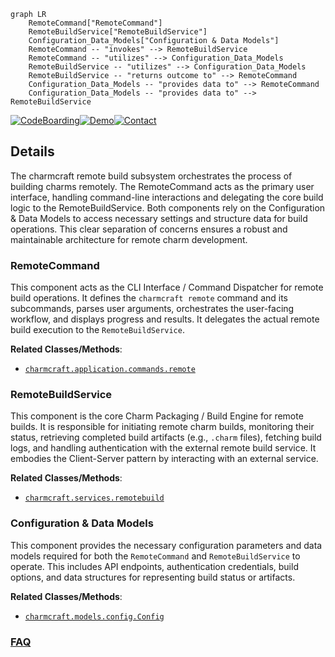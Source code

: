 ```mermaid
graph LR
    RemoteCommand["RemoteCommand"]
    RemoteBuildService["RemoteBuildService"]
    Configuration_Data_Models["Configuration & Data Models"]
    RemoteCommand -- "invokes" --> RemoteBuildService
    RemoteCommand -- "utilizes" --> Configuration_Data_Models
    RemoteBuildService -- "utilizes" --> Configuration_Data_Models
    RemoteBuildService -- "returns outcome to" --> RemoteCommand
    Configuration_Data_Models -- "provides data to" --> RemoteCommand
    Configuration_Data_Models -- "provides data to" --> RemoteBuildService
```

[![CodeBoarding](https://img.shields.io/badge/Generated%20by-CodeBoarding-9cf?style=flat-square)](https://github.com/CodeBoarding/GeneratedOnBoardings)[![Demo](https://img.shields.io/badge/Try%20our-Demo-blue?style=flat-square)](https://www.codeboarding.org/demo)[![Contact](https://img.shields.io/badge/Contact%20us%20-%20contact@codeboarding.org-lightgrey?style=flat-square)](mailto:contact@codeboarding.org)

## Details

The charmcraft remote build subsystem orchestrates the process of building charms remotely. The RemoteCommand acts as the primary user interface, handling command-line interactions and delegating the core build logic to the RemoteBuildService. Both components rely on the Configuration & Data Models to access necessary settings and structure data for build operations. This clear separation of concerns ensures a robust and maintainable architecture for remote charm development.

### RemoteCommand
This component acts as the CLI Interface / Command Dispatcher for remote build operations. It defines the `charmcraft remote` command and its subcommands, parses user arguments, orchestrates the user-facing workflow, and displays progress and results. It delegates the actual remote build execution to the `RemoteBuildService`.


**Related Classes/Methods**:

- <a href="https://github.com/canonical/charmcraft/blob/main/" target="_blank" rel="noopener noreferrer">`charmcraft.application.commands.remote`</a>


### RemoteBuildService
This component is the core Charm Packaging / Build Engine for remote builds. It is responsible for initiating remote charm builds, monitoring their status, retrieving completed build artifacts (e.g., `.charm` files), fetching build logs, and handling authentication with the external remote build service. It embodies the Client-Server pattern by interacting with an external service.


**Related Classes/Methods**:

- <a href="https://github.com/canonical/charmcraft/blob/main/" target="_blank" rel="noopener noreferrer">`charmcraft.services.remotebuild`</a>


### Configuration & Data Models
This component provides the necessary configuration parameters and data models required for both the `RemoteCommand` and `RemoteBuildService` to operate. This includes API endpoints, authentication credentials, build options, and data structures for representing build status or artifacts.


**Related Classes/Methods**:

- <a href="https://github.com/canonical/charmcraft/blob/main/" target="_blank" rel="noopener noreferrer">`charmcraft.models.config.Config`</a>




### [FAQ](https://github.com/CodeBoarding/GeneratedOnBoardings/tree/main?tab=readme-ov-file#faq)